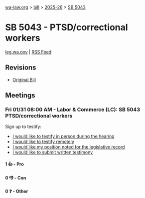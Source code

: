 [wa-law.org](/) > [bill](/bill/) > [2025-26](/bill/2025-26/) > [SB 5043](/bill/2025-26/sb/5043/)

# SB 5043 - PTSD/correctional workers
[leg.wa.gov](https://app.leg.wa.gov/billsummary?BillNumber=5043&Year=2025&Initiative=false) | [RSS Feed](./rss.xml)

## Revisions
* [Original Bill](1/)

## Meetings
### Fri 01/31 08:00 AM - Labor & Commerce (LC): SB 5043 PTSD/correctional workers
Sign up to testify:
* [I would like to testify in person during the hearing](https://app.leg.wa.gov/csi/Testifier/Add?chamber=House&mId=32588&aId=162255&caId=25016&tId=1)
* [I would like to testify remotely](https://app.leg.wa.gov/csi/Testifier/Add?chamber=House&mId=32588&aId=162255&caId=25016&tId=2)
* [I would like my position noted for the legislative record](https://app.leg.wa.gov/csi/Testifier/Add?chamber=House&mId=32588&aId=162255&caId=25016&tId=3)
* [I would like to submit written testimony](https://app.leg.wa.gov/csi/Testifier/Add?chamber=House&mId=32588&aId=162255&caId=25016&tId=4)

#### 1 👍 - Pro

#### 0 👎 - Con

#### 0 ❓ - Other
